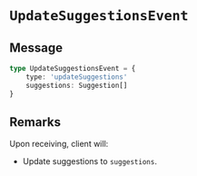 # `UpdateSuggestionsEvent`

## Message

```ts
type UpdateSuggestionsEvent = {
    type: 'updateSuggestions'
    suggestions: Suggestion[]
}
```

## Remarks

Upon receiving, client will:

-   Update suggestions to `suggestions`.
